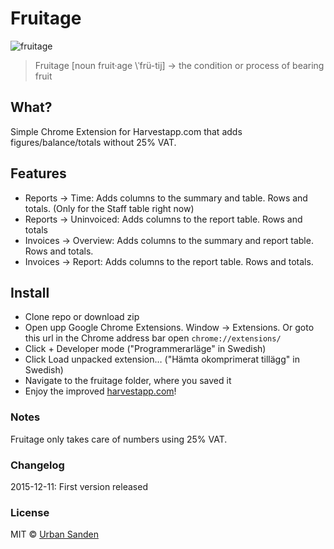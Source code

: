 # Fruitage 

![fruitage](https://cloud.githubusercontent.com/assets/307676/11738804/2d5895c2-9fe6-11e5-8655-f45371167bb6.png)

> Fruitage [noun fruit·age \ˈfrü-tij\] -> the condition or process of bearing fruit

## What?
Simple Chrome Extension for Harvestapp.com that adds figures/balance/totals without 25% VAT.

## Features
+ Reports -> Time: Adds columns to the summary and table. Rows and totals. (Only for the Staff table right now)
+ Reports -> Uninvoiced: Adds columns to the report table. Rows and totals
+ Invoices -> Overview: Adds columns to the summary and report table. Rows and totals.
+ Invoices -> Report: Adds columns to the report table. Rows and totals.

## Install

+ Clone repo or download zip
+ Open upp Google Chrome Extensions. Window -> Extensions. Or goto this url in the Chrome address bar open ``chrome://extensions/``
+ Click + Developer mode ("Programmerarläge" in Swedish)
+ Click Load unpacked extension… ("Hämta okomprimerat tillägg" in Swedish)
+ Navigate to the fruitage folder, where you saved it
+ Enjoy the improved [harvestapp.com](harvestapp.com)!

### Notes
Fruitage only takes care of numbers using 25% VAT.

### Changelog
2015-12-11: First version released

### License

MIT © [Urban Sanden](https://sprintworks.se)